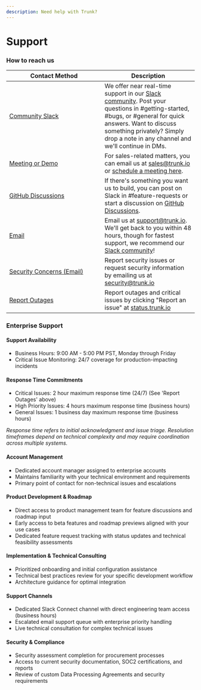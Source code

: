 ```yaml
---
description: Need help with Trunk?
---
```


# Support

### How to reach us

<table><thead><tr><th width="239">Contact Method</th><th>Description</th></tr></thead><tbody><tr><td><a href="https://slack.trunk.io">Community Slack</a></td><td>We offer near real-time support in our <a href="https://slack.trunk.io">Slack community</a>. Post your questions in #getting-started, #bugs, or #general for quick answers. Want to discuss something privately? Simply drop a note in any channel and we'll continue in DMs.</td></tr><tr><td><a href="https://calendly.com/trunk/demo">Meeting or Demo</a></td><td>For sales-related matters, you can email us at <a href="mailto:sales@trunk.io">sales@trunk.io</a> or <a href="https://calendly.com/trunk/demo">schedule a meeting here</a>.</td></tr><tr><td><a href="https://github.com/orgs/trunk-io/discussions/">GitHub Discussions</a></td><td>If there's something you want us to build, you can post on Slack in #feature-requests or start a discussion on <a href="https://github.com/orgs/trunk-io/discussions/">GitHub Discussions</a>.</td></tr><tr><td><a href="mailto:support@trunk.io">Email</a></td><td>Email us at <a href="mailto:support@trunk.io">support@trunk.io</a>. We'll get back to you within 48 hours, though for fastest support, we recommend our <a href="https://slack.trunk.io/">Slack community</a>!</td></tr><tr><td><a href="mailto:security@trunk.io">Security Concerns (Email)</a></td><td>Report security issues or request security information by emailing us at <a href="mailto:security@trunk.io">security@trunk.io</a></td></tr><tr><td><a href="https://status.trunk.io">Report Outages</a></td><td>Report outages and critical issues by clicking "Report an issue" at <a href="https://status.trunk.io">status.trunk.io</a></td></tr></tbody></table>

### Enterprise Support

#### Support Availability

* Business Hours: 9:00 AM - 5:00 PM PST, Monday through Friday
* Critical Issue Monitoring: 24/7 coverage for production-impacting incidents

#### Response Time Commitments

* Critical Issues: 2 hour maximum response time (24/7) (See 'Report Outages' above)
* High Priority Issues: 4 hours maximum response time (business hours)
* General Issues: 1 business day maximum response time (business hours)

_Response time refers to initial acknowledgment and issue triage. Resolution timeframes depend on technical complexity and may require coordination across multiple systems._

#### Account Management

* Dedicated account manager assigned to enterprise accounts
* Maintains familiarity with your technical environment and requirements
* Primary point of contact for non-technical issues and escalations

#### Product Development & Roadmap

* Direct access to product management team for feature discussions and roadmap input
* Early access to beta features and roadmap previews aligned with your use cases
* Dedicated feature request tracking with status updates and technical feasibility assessments

#### Implementation & Technical Consulting

* Prioritized onboarding and initial configuration assistance
* Technical best practices review for your specific development workflow
* Architecture guidance for optimal integration

#### Support Channels

* Dedicated Slack Connect channel with direct engineering team access (business hours)
* Escalated email support queue with enterprise priority handling
* Live technical consultation for complex technical issues

#### Security & Compliance

* Security assessment completion for procurement processes
* Access to current security documentation, SOC2 certifications, and reports
* Review of custom Data Processing Agreements and security requirements

